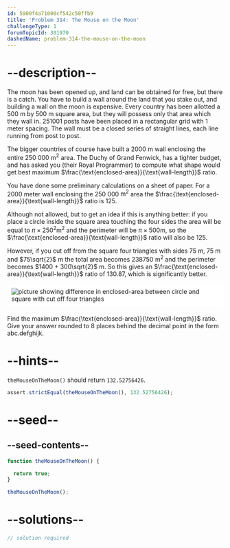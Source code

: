```yaml
---
id: 5900f4a71000cf542c50ffb9
title: 'Problem 314: The Mouse on the Moon'
challengeType: 1
forumTopicId: 301970
dashedName: problem-314-the-mouse-on-the-moon
---
```


# --description--

The moon has been opened up, and land can be obtained for free, but there is a catch. You have to build a wall around the land that you stake out, and building a wall on the moon is expensive. Every country has been allotted a 500 m by 500 m square area, but they will possess only that area which they wall in. 251001 posts have been placed in a rectangular grid with 1 meter spacing. The wall must be a closed series of straight lines, each line running from post to post.

The bigger countries of course have built a 2000 m wall enclosing the entire 250 000 $\text{m}^2$ area. The Duchy of Grand Fenwick, has a tighter budget, and has asked you (their Royal Programmer) to compute what shape would get best maximum $\frac{\text{enclosed-area}}{\text{wall-length}}$ ratio.

You have done some preliminary calculations on a sheet of paper. For a 2000 meter wall enclosing the 250 000 $\text{m}^2$ area the $\frac{\text{enclosed-area}}{\text{wall-length}}$ ratio is 125.

Although not allowed, but to get an idea if this is anything better: if you place a circle inside the square area touching the four sides the area will be equal to $π \times {250}^2 \text{m}^2$ and the perimeter will be $π \times 500 \text{m}$, so the $\frac{\text{enclosed-area}}{\text{wall-length}}$ ratio will also be 125.

However, if you cut off from the square four triangles with sides 75 m, 75 m and $75\sqrt{2}$ m the total area becomes 238750 $\text{m}^2$ and the perimeter becomes $1400 + 300\sqrt{2}$ m. So this gives an $\frac{\text{enclosed-area}}{\text{wall-length}}$ ratio of 130.87, which is significantly better.

<img alt="picture showing difference in enclosed-area between circle and square with cut off four triangles" src="https://cdn.freecodecamp.org/curriculum/project-euler/the-mouse-on-the-moon.gif" style="background-color: white; padding: 10px; display: block; margin-right: auto; margin-left: auto; margin-bottom: 1.2rem;">

Find the maximum $\frac{\text{enclosed-area}}{\text{wall-length}}$ ratio. Give your answer rounded to 8 places behind the decimal point in the form abc.defghijk.

# --hints--

`theMouseOnTheMoon()` should return `132.52756426`.

```js
assert.strictEqual(theMouseOnTheMoon(), 132.52756426);
```

# --seed--

## --seed-contents--

```js
function theMouseOnTheMoon() {

  return true;
}

theMouseOnTheMoon();
```

# --solutions--

```js
// solution required
```
